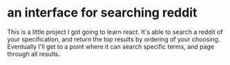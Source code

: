 # an interface for searching reddit
This is a little project I got going to learn react. It's able to search a reddit of your specification, and return the top results by ordering of your choosing. Eventually I'll get to a point where it can search specific terms, and page through all results.
